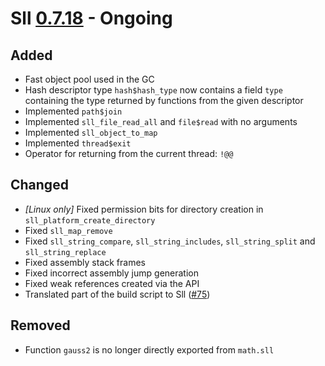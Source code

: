 # Sll [0.7.18] - Ongoing

## Added

- Fast object pool used in the GC
- Hash descriptor type `hash$hash_type` now contains a field `type` containing the type returned by functions from the given descriptor
- Implemented `path$join`
- Implemented `sll_file_read_all` and `file$read` with no arguments
- Implemented `sll_object_to_map`
- Implemented `thread$exit`
- Operator for returning from the current thread: `!@@`

## Changed

- *\[Linux only\]* Fixed permission bits for directory creation in `sll_platform_create_directory`
- Fixed `sll_map_remove`
- Fixed `sll_string_compare`, `sll_string_includes`, `sll_string_split` and `sll_string_replace`
- Fixed assembly stack frames
- Fixed incorrect assembly jump generation
- Fixed weak references created via the API
- Translated part of the build script to Sll ([#75])

## Removed

- Function `gauss2` is no longer directly exported from `math.sll`

[0.7.18]: https://github.com/sl-lang/sll/compare/sll-v0.7.17...main
[#75]: https://github.com/sl-lang/sll/issues/75
